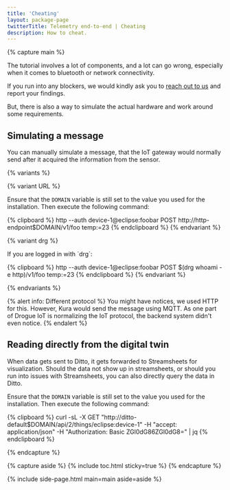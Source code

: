 ```yaml
---
title: 'Cheating'
layout: package-page
twitterTitle: Telemetry end-to-end | Cheating
description: How to cheat.
---
```


{% capture main %}

The tutorial involves a lot of components, and a lot can go wrong, especially when it comes to bluetooth or network
connectivity.

If you run into any blockers, we would kindly ask you to [reach out to us](https://github.com/eclipse/packages/issues/new)
and report your findings.

But, there is also a way to simulate the actual hardware and work around some requirements.

## Simulating a message

You can manually simulate a message, that the IoT gateway would normally send after it acquired the information
from the sensor.

{% variants %}

{% variant URL %}

Ensure that the `DOMAIN` variable is still set to the value you used for the installation. Then execute the following
command:

{% clipboard %}
http --auth device-1@eclipse:foobar POST http://http-endpoint$DOMAIN/v1/foo temp:=23
{% endclipboard %}
{% endvariant %}

{% variant drg %}
<p>If you are logged in with `drg`:</p>
{% clipboard %}
http --auth device-1@eclipse:foobar POST $(drg whoami -e http)/v1/foo temp:=23
{% endclipboard %}
{% endvariant %}

{% endvariants %}


{% alert info: Different protocol %}
You might have notices, we used HTTP for this. However, Kura would send the message using MQTT. As one part of
Drogue IoT is normalizing the IoT protocol, the backend system didn't even notice.
{% endalert %}

## Reading directly from the digital twin

When data gets sent to Ditto, it gets forwarded to Streamsheets for visualization. Should the data not show up in
streamsheets, or should you run into issues with Streamsheets, you can also directly query the data in Ditto.

Ensure that the `DOMAIN` variable is still set to the value you used for the installation. Then execute the following
command:

{% clipboard %}
curl -sL -X GET "http://ditto-default$DOMAIN/api/2/things/eclipse:device-1" -H  "accept: application/json" -H  "Authorization: Basic ZGl0dG86ZGl0dG8=" | jq
{% endclipboard %}

{% endcapture %}

{% capture aside %}
{% include toc.html sticky=true %}
{% endcapture %}

{% include side-page.html main=main aside=aside %}
